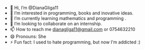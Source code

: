 - 👋 Hi, I’m @DianaGliga11
- 👀 I’m interested in programming, books and inovative ideas.
- 🌱 I’m currently learning mathematics and programming .
- 💞️ I’m looking to collaborate on an internship.
- 📫 How to reach me dianagliga11@gmail.com or 0754632210
- 😄 Pronouns: She
- ⚡ Fun fact: I used to hate programming, but now I'm addicted :)
